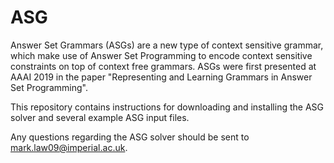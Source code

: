 # ASG

Answer Set Grammars (ASGs) are a new type of context sensitive grammar,
which make use of Answer Set Programming to encode context sensitive
constraints on top of context free grammars. ASGs were first presented
at AAAI 2019 in the paper "Representing and Learning Grammars in Answer
Set Programming".

This repository contains instructions for downloading and installing the
ASG solver and several example ASG input files.

Any questions regarding the ASG solver should be sent to
mark.law09@imperial.ac.uk.
